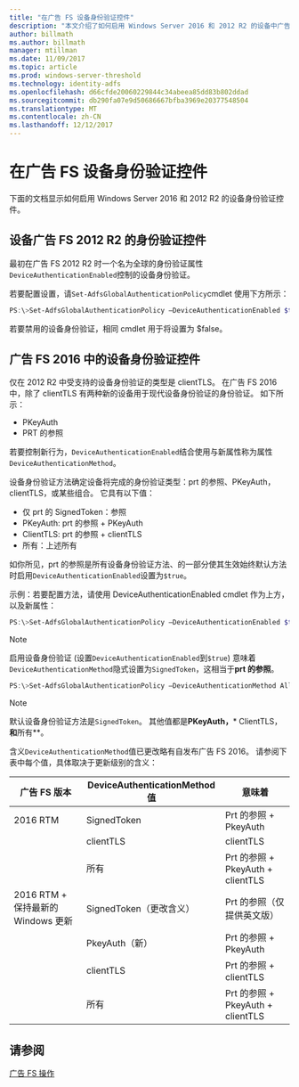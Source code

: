 ```yaml
---
title: "在广告 FS 设备身份验证控件"
description: "本文介绍了如何启用 Windows Server 2016 和 2012 R2 的设备中广告 FS 的身份验证"
author: billmath
ms.author: billmath
manager: mtillman
ms.date: 11/09/2017
ms.topic: article
ms.prod: windows-server-threshold
ms.technology: identity-adfs
ms.openlocfilehash: d66cfde20060229844c34abeea85dd83b802ddad
ms.sourcegitcommit: db290fa07e9d50686667bfba3969e20377548504
ms.translationtype: MT
ms.contentlocale: zh-CN
ms.lasthandoff: 12/12/2017
---
```

# <a name="device-authentication-controls-in-ad-fs"></a>在广告 FS 设备身份验证控件
下面的文档显示如何启用 Windows Server 2016 和 2012 R2 的设备身份验证控件。

## <a name="device-authentication-controls-in-ad-fs-2012-r2"></a>设备广告 FS 2012 R2 的身份验证控件
最初在广告 FS 2012 R2 时一个名为全球的身份验证属性`DeviceAuthenticationEnabled`控制的设备身份验证。

若要配置设置，请`Set-AdfsGlobalAuthenticationPolicy`cmdlet 使用下方所示：


``` powershell
PS:\>Set-AdfsGlobalAuthenticationPolicy –DeviceAuthenticationEnabled $true
```



若要禁用的设备身份验证，相同 cmdlet 用于将设置为 $false。

## <a name="device-authentication-controls-in-ad-fs-2016"></a>广告 FS 2016 中的设备身份验证控件
仅在 2012 R2 中受支持的设备身份验证的类型是 clientTLS。  在广告 FS 2016 中，除了 clientTLS 有两种新的设备用于现代设备身份验证的身份验证。  如下所示：
- PKeyAuth
- PRT 的参照

若要控制新行为，`DeviceAuthenticationEnabled`结合使用与新属性称为属性`DeviceAuthenticationMethod`。  

设备身份验证方法确定设备将完成的身份验证类型：prt 的参照、PKeyAuth，clientTLS，或某些组合。
它具有以下值：
 - 仅 prt 的 SignedToken：参照
 - PKeyAuth: prt 的参照 + PKeyAuth
 - ClientTLS: prt 的参照 + clientTLS 
 - 所有：上述所有

如你所见，prt 的参照是所有设备身份验证方法、的一部分使其生效始终默认方法时启用`DeviceAuthenticationEnabled`设置为`$true`。

示例：若要配置方法，请使用 DeviceAuthenticationEnabled cmdlet 作为上方，以及新属性：

``` powershell
PS:\>Set-AdfsGlobalAuthenticationPolicy –DeviceAuthenticationEnabled $true
```
>[!NOTE]
> 启用设备身份验证 (设置`DeviceAuthenticationEnabled`到`$true`) 意味着`DeviceAuthenticationMethod`隐式设置为`SignedToken`，这相当于**prt 的参照**。


``` powershell
PS:\>Set-AdfsGlobalAuthenticationPolicy –DeviceAuthenticationMethod All
```
>[!NOTE]
>默认设备身份验证方法是`SignedToken`。  其他值都是**PKeyAuth，*** ClientTLS，**和**所有**。

含义`DeviceAuthenticationMethod`值已更改略有自发布广告 FS 2016。  请参阅下表中每个值，具体取决于更新级别的含义：


|广告 FS 版本|DeviceAuthenticationMethod 值|意味着|
| ----- | ----- | ----- |
|2016 RTM|SignedToken|Prt 的参照 + PkeyAuth|
||clientTLS|clientTLS|
||所有|Prt 的参照 + PkeyAuth + clientTLS|
|2016 RTM + 保持最新的 Windows 更新|SignedToken（更改含义）|Prt 的参照（仅提供英文版）|
||PkeyAuth（新）|Prt 的参照 + PkeyAuth|
||clientTLS|Prt 的参照 + clientTLS|
||所有|Prt 的参照 + PkeyAuth + clientTLS|

## <a name="see-also"></a>请参阅
[广告 FS 操作](../../ad-fs/AD-FS-2016-Operations.md)
